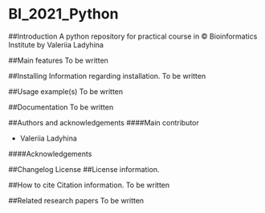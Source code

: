 # BI_2021_Python
##Introduction
A python repository for practical course in © Bioinformatics Institute by Valeriia Ladyhina

##Main features
To be written

##Installing
Information regarding installation.
To be written

##Usage example(s)
To be written

##Documentation
To be written

##Authors and acknowledgements
####Main contributor
* Valeriia Ladyhina

####Acknowledgements

##Changelog
License
##License information.

##How to cite
Citation information.
To be written

##Related research papers
To be written 
